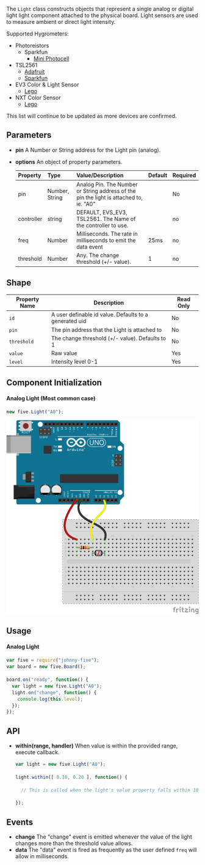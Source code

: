 The `Light` class constructs objects that represent a single analog or digital light light component attached to the physical board. Light sensors are used to measure ambient or direct light intensity.

Supported Hygrometers:

- Photoreistors
  - Sparkfun
    - [Mini Photocell](https://www.sparkfun.com/products/9088?utm_source=j5)
- TSL2561
  - [Adafruit](https://www.adafruit.com/product/439?utm_source=j5)
  - [Sparkfun](https://www.sparkfun.com/products/12055?utm_source=j5)
- EV3 Color & Light Sensor
  - [Lego](http://shop.lego.com/en-US/EV3-Color-Sensor-45506?utm_source=j5)
- NXT Color Sensor
  - [Lego](http://shop.lego.com/en-US/Light-Sensor-9844?utm_source=j5)


This list will continue to be updated as more devices are confirmed.


## Parameters

- **pin** A Number or String address for the Light pin (analog).

- **options** An object of property parameters.
  <span class="abbreviate-table">

  | Property | Type           | Value/Description                                                                         | Default | Required |
  |---------------|----------------|----------------------------------|-------------------------------------------------------------------------------------|----------|
  | pin           | Number, String | Analog Pin. The Number or String address of the pin the light is attached to, ie. "A0" | | No      |
  | controller    | string        | DEFAULT, EVS_EV3, TSL2561. The Name of the controller to use. |  | no |
  | freq          | Number        | Milliseconds. The rate in milliseconds to emit the data event         | 25ms | no                                                                     |
  | threshold     | Number         | Any. The change threshold (+/- value). | 1  | no       |
  </span>

## Shape

| Property Name | Description | Read Only |
|---------------| ----------- | ----------|
| `id` | A user definable id value. Defaults to a generated uid | No |
| `pin` | The pin address that the Light is attached to | No |
| `threshold` | The change threshold (+/- value). Defaults to 1 | No |
| `value` | Raw value | Yes |
| `level` | Intensity level 0-1 | Yes |

## Component Initialization

#### Analog Light (Most common case)

```js
new five.Light("A0");
```

![HTU21D](https://github.com/rwaldron/johnny-five/raw/master/docs/breadboard/photoresistor.png)



## Usage

#### Analog Light 

```js
var five = require("johnny-five");
var board = new five.Board();

board.on("ready", function() {
  var light = new five.Light("A0");
  light.on("change", function() {
    console.log(this.level);
  });
});
```



## API


- **within(range, handler)** When value is within the provided range, execute callback. 
  ```js
  var light = new five.Light("A0");

  light.within([ 0.10, 0.20 ], function() {
    
    // This is called when the light's value property falls within 100-200

  });
  ```

## Events

- **change** The "change" event is emitted whenever the value of the light changes more than the threshold value allows. 
- **data** The "data" event is fired as frequently as the user defined `freq` will allow in milliseconds.




